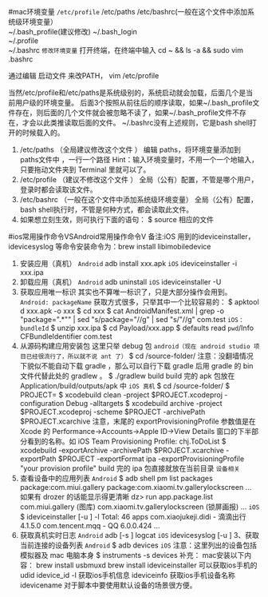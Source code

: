 #mac环境变量
````/etc/profile````
    /etc/paths 
    /etc/bashrc(一般在这个文件中添加系统级环境变量）      
    ~/.bash_profile(建议修改)
    ~/.bash_login   
    ~/.profile   
    ~/.bashrc
````修改环境变量````
打开终端，在终端中输入
cd ~ && ls -a && sudo vim .bashrc

通过编辑 启动文件 来改PATH，
vim /etc/profile

 当然/etc/profile和/etc/paths是系统级别的，系统启动就会加载，后面几个是当前用户级的环境变量。
 后面3个按照从前往后的顺序读取，如果~/.bash_profile文件存在，则后面的几个文件就会被忽略不读了，如果~/.bash_profile文件不存在，才会以此类推读取后面的文件。
 ~/.bashrc没有上述规则，它是bash shell打开的时候载入的。
1. /etc/paths （全局建议修改这个文件 ）
  编辑 paths，将环境变量添加到 paths文件中 ，一行一个路径
  Hint：输入环境变量时，不用一个一个地输入，只要拖动文件夹到 Terminal 里就可以了。
2. /etc/profile （建议不修改这个文件 ）
  全局（公有）配置，不管是哪个用户，登录时都会读取该文件。
3. /etc/bashrc （一般在这个文件中添加系统级环境变量）
  全局（公有）配置，bash shell执行时，不管是何种方式，都会读取此文件。
4. 如果想立刻生效，则可执行下面的语句： $ source 相应的文件

#ios常用操作命令VSAndroid常用操作命令V
备注:iOS 用到的ideviceinstaller，idevicesyslog 等命令安装命令为：brew install libimobiledevice
1. 安装应用（真机）
````Android````
adb install xxx.apk
````iOS````
ideviceinstaller -i xxx.ipa
2. 卸载应用（真机）
````Android````
adb uninstall <packageName>
````iOS````
ideviceinstaller -U <bundleId>
3. 获取应用唯一标识
其实也不算唯一标识了，只是大部分操作会用到。
````Android: packageName````
获取方式很多，只举其中一个比较容易的：
$ apktool d xxx.apk -o xxx
$ cd xxx
$ cat AndroidManifest.xml | grep -o "package=\".*\"" | sed "s/package=\"//g" | sed "s/\"//g"
com.test
````iOS：bundleId````
$ unzip xxx.ipa
$ cd Payload/xxx.app
$ defaults read `pwd`/Info CFBundleIdentifier
com.test
4. 从源码构建应用安装包
这里只举 debug 包
````android（现在 android studio 项目已经很流行了，所以就不说 ant 了）````
$ cd /source-folder/
注意：没翻墙情况下貌似不能自动下载 gradle ，那么可以自行下载 gradle 后用 gradle 的 bin 文件代替此处的 gradlew 。
$ ./gradlew build
build 完的 apk 包放在 Application/build/outputs/apk 中
````iOS 真机````
$ cd /source-folder/
$ PROJECT=<your-project-name>
$ xcodebuild clean -project $PROJECT.xcodeproj -configuration Debug -alltargets
$ xcodebuild archive -project $PROJECT.xcodeproj -scheme $PROJECT -archivePath $PROJECT.xcarchive
注意，末尾的 exportProvisioningProfile 参数值是在 Xcode 的 Performance->Accounts->Apple ID->View Details 窗口的下半部分看到的名称。如 iOS Team Provisioning Profile: chj.ToDoList
$ xcodebuild -exportArchive -archivePath $PROJECT.xcarchive -exportPath $PROJECT -exportFormat ipa -exportProvisioningProfile "your provision profile"
build 完的 ipa 包直接就放在当前目录
````设备相关````
1. 查看设备中的应用列表
````Android````
$ adb shell pm list packages
package:com.miui.gallery
package:com.xiaomi.tv.gallerylockscreen
...
如果有 drozer 的话能显示得更清晰
dz> run app.package.list
com.miui.gallery (图库)
com.xiaomi.tv.gallerylockscreen (锁屏画报)
...
````iOS````
$ ideviceinstaller [-u <device-udid>] -l
Total: 46 apps
com.xiaojukeji.didi - 滴滴出行 4.1.5.0
com.tencent.mqq - QQ 6.0.0.424
...
2. 获取真机实时日志
````Android````
adb [-s <device-name>] logcat
````iOS````
idevicesyslog [-u <device-udid>]
3、获取当前连接的设备列表
````Android````
$ adb devices
````iOS````
注意：这里列出的设备包括模拟器及 mac 电脑本身
$ instruments -s devices
补充：
mac安装以下内容：
brew install usbmuxd
brew install ideviceinstaller
可以获取ios手机的udid
idevice_id -l
获取ios手机信息
ideviceinfo
获取ios手机设备名称
idevicename
对于脚本中要使用默认设备的场景很方便。

